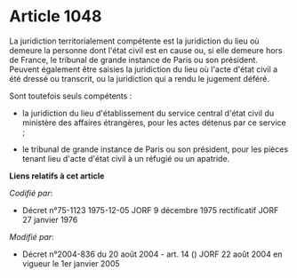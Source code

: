 # Article 1048

La juridiction territorialement compétente est la juridiction du lieu où demeure la personne dont l'état civil est en cause
ou, si elle demeure hors de France, le tribunal de grande instance de Paris ou son président. Peuvent également être saisies
la juridiction du lieu où l'acte d'état civil a été dressé ou transcrit, ou la juridiction qui a rendu le jugement déféré.

Sont toutefois seuls compétents :

- la juridiction du lieu d'établissement du service central d'état civil du ministère des affaires étrangères, pour les actes
détenus par ce service ;

- le tribunal de grande instance de Paris ou son président, pour les pièces tenant lieu d'acte d'état civil à un réfugié ou
un apatride.

**Liens relatifs à cet article**

_Codifié par_:

  - Décret n°75-1123 1975-12-05 JORF 9 décembre 1975 rectificatif JORF 27 janvier 1976

_Modifié par_:

  - Décret n°2004-836 du 20 août 2004 - art. 14 () JORF 22 août 2004 en vigueur le 1er janvier 2005
